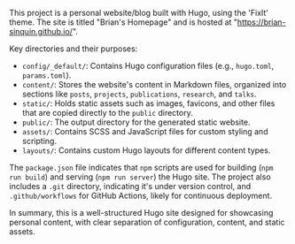 This project is a personal website/blog built with Hugo, using the 'FixIt' theme. The site is titled "Brian's Homepage" and is hosted at "https://brian-sinquin.github.io/".

Key directories and their purposes:
- `config/_default/`: Contains Hugo configuration files (e.g., `hugo.toml`, `params.toml`).
- `content/`: Stores the website's content in Markdown files, organized into sections like `posts`, `projects`, `publications`, `research`, and `talks`.
- `static/`: Holds static assets such as images, favicons, and other files that are copied directly to the `public` directory.
- `public/`: The output directory for the generated static website.
- `assets/`: Contains SCSS and JavaScript files for custom styling and scripting.
- `layouts/`: Contains custom Hugo layouts for different content types.

The `package.json` file indicates that `npm` scripts are used for building (`npm run build`) and serving (`npm run server`) the Hugo site. The project also includes a `.git` directory, indicating it's under version control, and `.github/workflows` for GitHub Actions, likely for continuous deployment.

In summary, this is a well-structured Hugo site designed for showcasing personal content, with clear separation of configuration, content, and static assets.